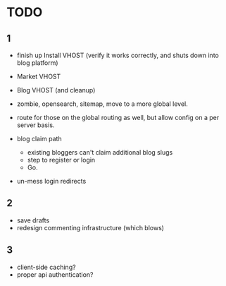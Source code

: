 TODO
=======

1
-------

- finish up Install VHOST (verify it works correctly, and shuts down into blog platform)
- Market VHOST
- Blog VHOST (and cleanup)

- zombie, opensearch, sitemap, move to a more global level.
- route for those on the global routing as well, but allow config on a per server basis.

- blog claim path
  - existing bloggers can't claim additional blog slugs
  - step to register or login
  - Go.

- un-mess login redirects



2
-------

- save drafts
- redesign commenting infrastructure (which blows)


3
-------

- client-side caching?
- proper api authentication?